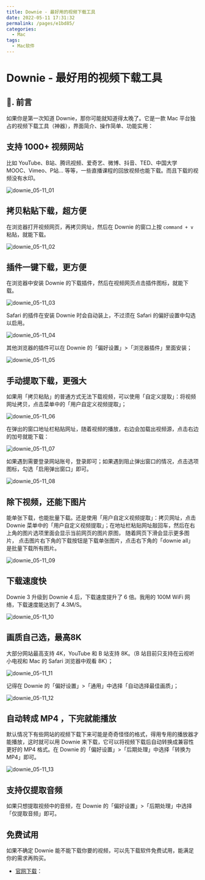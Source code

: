 ```yaml
---
title: Downie - 最好用的视频下载工具
date: 2022-05-11 17:31:32
permalink: /pages/e1bd85/
categories:
  - Mac
tags:
  - Mac软件
---
```


# Downie - 最好用的视频下载工具

## 📖. 前言

如果你是第一次知道 Downie，那你可能就知道得太晚了。它是一款 Mac 平台独占的视频下载工具（神器），界面简介、操作简单、功能实用：

## 支持 1000+ 视频网站

比如 YouTube、B站、腾讯视频、爱奇艺、微博、抖音、TED、中国大学MOOC、Vimeo、P站... 等等，一些直播课程的回放视频也能下载。而且下载的视频没有水印。

![downie_05-11_01](https://fastly.jsdelivr.net/gh/oliver556/image-hosting@master/20220511/downie_05-11_01.4gku5znd6y60.webp)

## 拷贝粘贴下载，超方便

在浏览器打开视频网页，再拷贝网址，然后在 Downie 的窗口上按 `command + v` 粘贴，就能下载。

![downie_05-11_02](https://fastly.jsdelivr.net/gh/oliver556/image-hosting@master/20220511/downie_05-11_02.2ffm55ov8bk0.gif)

## 插件一键下载，更方便

在浏览器中安装 Downie 的下载插件，然后在视频网页点击插件图标，就能下载。

![downie_05-11_03](https://fastly.jsdelivr.net/gh/oliver556/image-hosting@master/20220511/downie_05-11_03.9p2k87q6v94.webp)

Safari 的插件在安装 Downie 时会自动装上，不过须在 Safari 的偏好设置中勾选以启用。

![downie_05-11_04](https://fastly.jsdelivr.net/gh/oliver556/image-hosting@master/20220511/downie_05-11_04.6gmveaujv1c0.webp)

其他浏览器的插件可以在 Downie 的「偏好设置」>「浏览器插件」里面安装；

![downie_05-11_05](https://fastly.jsdelivr.net/gh/oliver556/image-hosting@master/20220511/downie_05-11_05.pk2aufwst9s.gif)

## 手动提取下载，更强大

如果用「拷贝粘贴」的普通方式无法下载视频，可以使用「自定义提取」：将视频网址拷贝，点击菜单中的「用户自定义视频提取」；

![downie_05-11_06](https://fastly.jsdelivr.net/gh/oliver556/image-hosting@master/20220511/downie_05-11_06.2a1xpkfrolgk.webp)

在弹出的窗口地址栏粘贴网址，随着视频的播放，右边会加载出视频源，点击右边的加号就能下载：

![downie_05-11_07](https://fastly.jsdelivr.net/gh/oliver556/image-hosting@master/20220511/downie_05-11_07.74fibn3ei8o0.webp)

如果遇到需要登录网站账号，登录即可；如果遇到阻止弹出窗口的情况，点击选项图标，勾选「启用弹出窗口」即可。

![downie_05-11_08](https://fastly.jsdelivr.net/gh/oliver556/image-hosting@master/20220511/downie_05-11_08.514zpgx5hww0.webp)

## 除下视频，还能下图片

能单张下载，也能批量下载。还是使用「用户自定义视频提取」：拷贝网址，点击 Downie 菜单中的「用户自定义视频提取」；在地址栏粘贴网址敲回车，然后在右上角的图片选项里面会显示当前网页的图片原图， 随着网页下滑会显示更多图片，
点击图片右下角的下载按钮是下载单张图片，点击右下角的「downie all」 是批量下载所有图片。

![downie_05-11_09](https://fastly.jsdelivr.net/gh/oliver556/image-hosting@master/20220511/downie_05-11_09.5c6hoew70nc0.webp)

## 下载速度快

Downie 3 升级到 Downie 4 后，下载速度提升了 6 倍。我用的 100M WiFi 网络，下载速度能达到了 4.3M/S。

![downie_05-11_10](https://fastly.jsdelivr.net/gh/oliver556/image-hosting@master/20220511/downie_05-11_10.2et2em7pglc0.webp)

## 画质自己选，最高8K

大部分网站最高支持 4K，YouTube 和 B 站支持 8K。（B 站目前只支持在云视听小电视和 Mac 的 Safari 浏览器中观看 8K）；

![downie_05-11_11](https://fastly.jsdelivr.net/gh/oliver556/image-hosting@master/20220511/downie_05-11_11.3tjko1rteqa0.webp)

记得在 Downie 的「偏好设置」>「通用」中选择「自动选择最佳画质」；

![downie_05-11_12](https://fastly.jsdelivr.net/gh/oliver556/image-hosting@master/20220511/downie_05-11_12.4u41d1uhpxg0.webp)

## 自动转成 MP4 ，下完就能播放

默认情况下有些网站的视频下载下来可能是奇奇怪怪的格式，得用专用的播放器才能播放，这时就可以用 Downie 来下载，它可以将视频下载后自动转换成兼容性更好的 MP4 格式。在 Downie 的「偏好设置」>「后期处理」中选择「转换为MP4」即可。

![downie_05-11_13](https://fastly.jsdelivr.net/gh/oliver556/image-hosting@master/20220511/downie_05-11_13.4fg9qxs0q7c0.webp)

## 支持仅提取音频

如果只想提取视频中的音频，在 Downie 的「偏好设置」>「后期处理」中选择「仅提取音频」即可。

## 免费试用

如果不确定 Downie 能不能下载你要的视频，可以先下载软件免费试用，能满足你的需求再购买。

- [官网下载](https://software.charliemonroe.net/downie/)：



